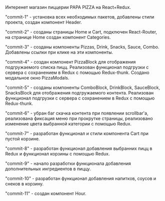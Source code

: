 Интеренет магазин пиццерии PAPA PIZZA на React+Redux.

"commit-1" - установка всех необходимых пакетов, добавлены стили проекта, создан компонент Header. 

"commit-2" - созданы страницы Home и Cart, подключен React-Router, на странице Home создан компонент Categories.

"commit-3" - созданы компоненты Pizzas, Drink, Snacks, Sauce, Combo. Добавлены ссылки при клике на эти компоненты.

"commit-4" - создан компонент PizzaBlock для отображения подгружаемого списка пицц. Реализован функционал подгрузки с сервера с сохранением в Redux с помощью Redux-thunk. Создано модальное окно PizzaModals.

"commit-5" - созданы компоненты ComboBlock, DrinkBlock, SauceBlock, SnacksBlock для отображения подгружаемого контента. Реализован функционал подгрузки с сервера с сохранением в Redux с помощью Redux-thunk.

"commit-6" - убран баг скачка контента при появлении scrollbar'a, реализована фиксация меню при прокрутке страницы, реализовано изменение цвета выбранной категории с помощью Redux.

"commit-7" - разработан функционал и стили компонента Cart при пустой корзине.

"commit-8" - разработан функционал добавления выбранних пицц в Redux и функционал корзины с помощью Redux.

"commit-9" - начало разработки функционала добавления дополнительных ингредиентов в пиццу.

"commit-10" - разработан функционал добавления напитков, соусов и снеков в корзину.

"commit-11" - создан компонент Hour.
